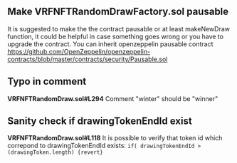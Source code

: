 ## Make VRFNFTRandomDrawFactory.sol pausable
It is suggested to make the the contract pausable or at least makeNewDraw function, it could be helpful in case something goes wrong or you have to upgrade the contract.
You can inherit openzeppelin pausable contract https://github.com/OpenZeppelin/openzeppelin-contracts/blob/master/contracts/security/Pausable.sol



## Typo in comment
**VRFNFTRandomDraw.sol#L294**
Comment "winter" should be "winner"



## Sanity check if drawingTokenEndId exist
**VRFNFTRandomDraw.sol#L118**
It is possible to verify that token id which correpond to drawingTokenEndId exists: 
`if( drawingTokenEndId > (drawingToken.length) {revert}`

